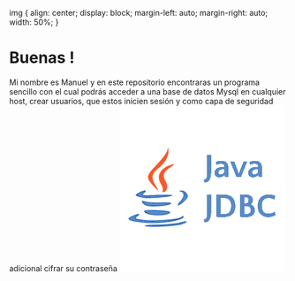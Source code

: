 img {
  align: center;
  display: block;
  margin-left: auto;
  margin-right: auto;
  width: 50%;
}

# Buenas !

Mi nombre es Manuel y en este repositorio encontraras un programa sencillo con el cual podrás acceder a una base de datos Mysql en cualquier host, crear usuarios, que estos inicien sesión y como capa de seguridad adicional cifrar su contraseña
<img src="/javajdbc.png"/>
